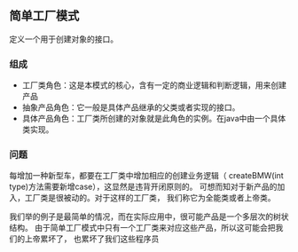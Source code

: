 ## 简单工厂模式

定义一个用于创建对象的接口。

### 组成
- 工厂类角色：这是本模式的核心，含有一定的商业逻辑和判断逻辑，用来创建产品
- 抽象产品角色：它一般是具体产品继承的父类或者实现的接口。
- 具体产品角色：工厂类所创建的对象就是此角色的实例。在java中由一个具体类实现。

### 问题
每增加一种新型车，都要在工厂类中增加相应的创建业务逻辑（
createBMW(int type)方法需要新增case），这显然是违背开闭原则的。
可想而知对于新产品的加入，工厂类是很被动的。对于这样的工厂类，
我们称它为全能类或者上帝类。 

我们举的例子是最简单的情况，而在实际应用中，很可能产品是一个多层次的树状结构。
由于简单工厂模式中只有一个工厂类来对应这些产品，所以这可能会把我们的上帝累坏了，
也累坏了我们这些程序员

